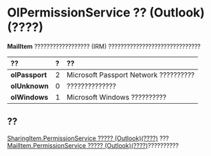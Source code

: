 
# OlPermissionService ?? (Outlook)(????)

 **MailItem** ?????????????????? (IRM) ??????????????????????????????



|**??**|**?**|**??**|
|:-----|:-----|:-----|
|**olPassport**|2|Microsoft Passport Network ??????????|
|**olUnknown**|0|??????????????|
|**olWindows**|1|Microsoft Windows ??????????|

## ??

[SharingItem.PermissionService ????? (Outlook)(????)](ef50051d-420f-21db-af30-02a7d01896b6.md) ???[MailItem.PermissionService ????? (Outlook)(????)](c999b215-f360-17b1-4915-45c3b525d3e5.md)??????????

